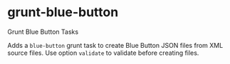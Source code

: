 grunt-blue-button
=================

Grunt Blue Button Tasks

Adds a `blue-button` grunt task to create Blue Button JSON files from  XML source files.  Use option `validate` to validate before creating files.
